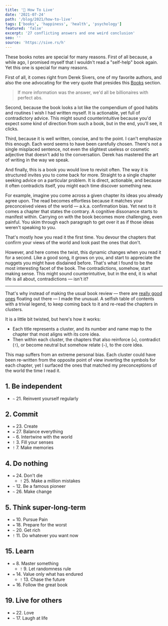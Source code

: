 ```yaml
---
title: '📖 How To Live'
date: '2021-07-24'
path: '/blog/2021/how-to-live'
tags: ['books', 'happiness', 'health', 'psychology']
featured: 'false'
excerpt: '27 conflicting answers and one weird conclusion'
seo: ''
source: 'https://sive.rs/h'
---
```


These books notes are special for many reasons. First of all because, a while ago, I promised myself that I wouldn't read a "self-help" book again. Yet this one is special for many reasons.

First of all, it comes right from Derek Sivers, one of my favorite authors, and also the one advocating for the very quote that presides this [Books](/books) section.

> If more information was the answer, we'd all be billionaires with perfect abs.

Second, because the book looks a lot like the compendium of good habits and routines I wish I had written myself. It is actionable, yet full of contradictory advice. This might sound counterintuitive because you'd expect some kind of direction from such a book, but in the end, you'll see, it clicks.

Third, because it is well written, concise, and to the point. I can't emphasize this enough. Each word seems to have been carefully chosen. There's not a single misplaced sentence, not even the slightest useless or cosmetic adjective that doesn't add to the conversation. Derek has mastered the art of writing in the way we speak.

And finally, this is a book you would love to revisit often. The way it is structured invites you to come back for more. Straight to a single chapter seeking advice on a particular problem. It is direct, actionable, and because it often contradicts itself, you might each time discover something new.

For example, imagine you come across a given chapter its ideas you already agree upon. The read becomes effortless because it matches your preconceived views of the world — a.k.a. confirmation bias. Yet next to it comes a chapter that states the contrary. A cognitive dissonance starts to manifest within. Carrying on with the book becomes more challenging, even painful. You skim through each paragraph to get over it as if those ideas weren't speaking to you.

That's mostly how you read it the first time. You devour the chapters that confirm your views of the world and look past the ones that don't.

However, and here comes the twist, this dynamic changes when you read it for a second. Like a good song, it grows on you, and start to appreciate the nuggets you might have disdained before. That's what I found to be the most interesting facet of the book. The contradictions, somehow, start making sense. This might sound counterintuitive, but in the end, it is what life is all about, contradictions — isn't it?

---

That's why instead of making the usual book review — there are [really good ones](https://www.conordewey.com/blog/how-to-live/) floating out there — I made the unusual. A selfish table of contents with a trivial legend, to keep coming back to it and re-read the chapters in clusters.

It is a little bit twisted, but here's how it works:

- Each title represents a cluster, and its number and name map to the chapter that most aligns with its core idea.
- Then within each cluster, the chapters that also reinforce (`=`), contradict (`!`), or become neutral but somehow relate (`~`), to the core idea.

This map suffers from an extreme personal bias. Each cluster could have been re-written from the opposite point of view inverting the symbols for each chapter, yet I surfaced the ones that matched my preconceptions of the world the time I read it.

## 1. Be independent

- `~` 21. Reinvent yourself regularly

## 2. Commit

- `=` 23. Create
- `=` 27. Balance everything
- `~` 6. Intertwine with the world
- `!` 3. Fill your senses
- `!` 7. Make memories

## 4. Do nothing

- `=` 24. Don't die
  - `!` 25. Make a million mistakes
- `~` 12. Be a famous pioneer
- `~` 26. Make change

## 5. Think super-long-term

- `=` 10. Pursue Pain
- `=` 18. Prepare for the worst
- `~` 20. Get rich
- `!` 11. Do whatever you want now

## 15. Learn

- `=` 8. Master something
  - `!` 9. Let randomness rule
- `=` 14. Value only what has endured
  - `!` 13. Chase the future
- `=` 16. Follow the great book

## 19. Live for others

- `=` 22. Love
- `~` 17. Laugh at life
